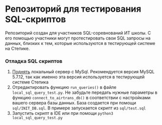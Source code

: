 # Репозиторий для тестирования SQL-скриптов

Репозиторий создан для участников SQL-соревнований ИТ школы. С его помощью участники могут протестировать свои SQL запросы на данных, близких к тем, которые используются в тестирующей системе на Степике.

### Отладка SQL скриптов

1. [Поднять](https://docs.oracle.com/en/java/java-components/advanced-management-console/2.20/install-guide/mysql-database-installation-and-configuration-advanced-management-console.html#GUID-12323233-07E3-45C2-B77A-F35B3BBA6592) локальный сервер с MySql. Рекомендуется версия MySQL 5.7.12, так как именно эта версия используется в тестирующей системе Степика
2. Отредактировать функцию `run_queries()` в файле `local_sql_query_test.py`. Не забудьте передать нужные параметры в функцию `connect_to_airtrans_db()` в соответствии с настройками вашего сервера базы данных. База создается при помощи `sql/INIT_DB.sql`. В примере запускается скрипт из `sql/test.sql`
3. Запустить скрипт в IDE или при помощи  `python3 local_sql_query_test.py`
